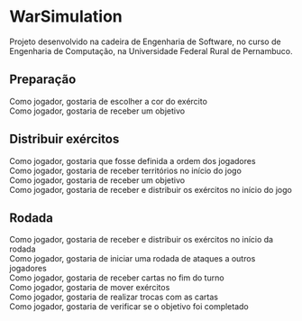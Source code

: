 # WarSimulation
Projeto desenvolvido na cadeira de Engenharia de Software, no curso de Engenharia de Computação, na Universidade Federal Rural de Pernambuco.
## Preparação
Como jogador, gostaria de escolher a cor do exército<br>
Como jogador, gostaria de receber um objetivo<br>
## Distribuir exércitos
Como jogador, gostaria que fosse definida a ordem dos jogadores<br>
Como jogador, gostaria de receber territórios no início do jogo<br>
Como jogador, gostaria de receber um objetivo<br>
Como jogador, gostaria de receber e distribuir os exércitos no início do jogo<br>
## Rodada
Como jogador, gostaria de receber e distribuir os exércitos no início da rodada<br>
Como jogador, gostaria de iniciar uma rodada de ataques a outros jogadores<br>
Como jogador, gostaria de receber cartas no fim do turno<br>
Como jogador, gostaria de mover exércitos<br>
Como jogador, gostaria de realizar trocas com as cartas<br>
Como jogador, gostaria de verificar se o objetivo foi completado<br>

